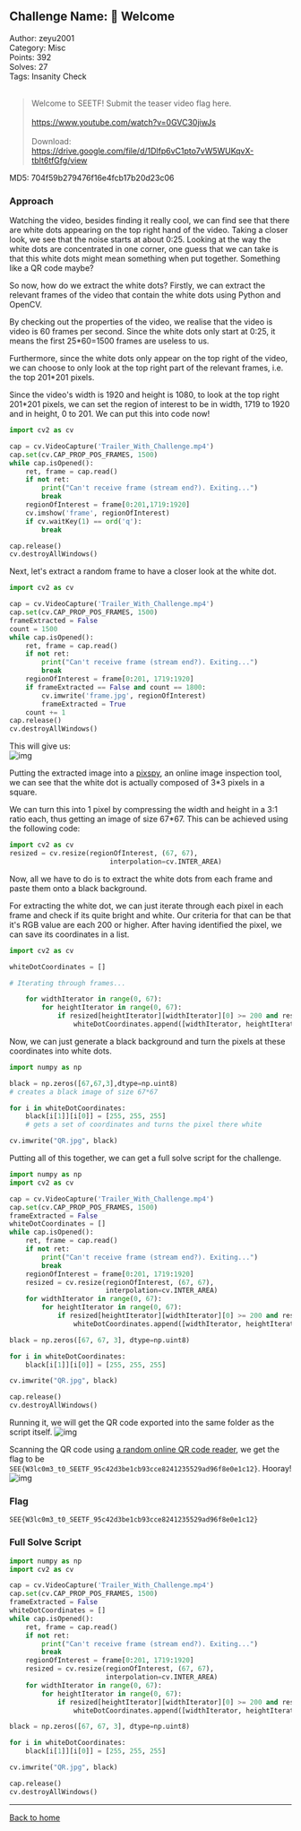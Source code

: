## Challenge Name: 🤪 Welcome
Author: zeyu2001  
Category: Misc  
Points: 392  
Solves: 27  
Tags: Insanity Check  
<br>
>Welcome to SEETF! Submit the teaser video flag here.<br><br>
https://www.youtube.com/watch?v=0GVC30jiwJs<br><br>
Download: https://drive.google.com/file/d/1Dlfp6vC1pto7vW5WUKqvX-tbIt6tfGfg/view

MD5: 704f59b279476f16e4fcb17b20d23c06

### Approach
Watching the video, besides finding it really cool, we can find see that there are white dots appearing on the top right hand of the video. Taking a closer look, we see that the noise starts at about 0:25. Looking at the way the white dots are concentrated in one corner, one guess that we can take is that this white dots might mean something when put together. Something like a QR code maybe?

So now, how do we extract the white dots? Firstly, we can extract the relevant frames of the video that contain the white dots using Python and OpenCV.

By checking out the properties of the video, we realise that the video is video is 60 frames per second. Since the white dots only start at 0:25, it means the first 25*60=1500 frames are useless to us. 

Furthermore, since the white dots only appear on the top right of the video, we can choose to only look at the top right part of the relevant frames, i.e. the top 201\*201 pixels. 

Since the video's width is 1920 and height is 1080, to look at the top right 201\*201 pixels, we can set the region of interest to be in width, 1719 to 1920 and in height, 0 to 201. We can put this into code now!

```py 
import cv2 as cv

cap = cv.VideoCapture('Trailer_With_Challenge.mp4')
cap.set(cv.CAP_PROP_POS_FRAMES, 1500)
while cap.isOpened():
    ret, frame = cap.read()
    if not ret:
        print("Can't receive frame (stream end?). Exiting...")
        break
    regionOfInterest = frame[0:201,1719:1920]
    cv.imshow('frame', regionOfInterest)
    if cv.waitKey(1) == ord('q'):
        break

cap.release()
cv.destroyAllWindows()
```

Next, let's extract a random frame to have a closer look at the white dot. 
```py
import cv2 as cv

cap = cv.VideoCapture('Trailer_With_Challenge.mp4')
cap.set(cv.CAP_PROP_POS_FRAMES, 1500)
frameExtracted = False
count = 1500
while cap.isOpened():
    ret, frame = cap.read()
    if not ret:
        print("Can't receive frame (stream end?). Exiting...")
        break
    regionOfInterest = frame[0:201, 1719:1920]
    if frameExtracted == False and count == 1800:
        cv.imwrite('frame.jpg', regionOfInterest)
        frameExtracted = True
    count += 1
cap.release()
cv.destroyAllWindows()
```
This will give us:  
![img]( "Image")

Putting the extracted image into a [pixspy](https://pixspy.com/), an online image inspection tool, we can see that the white dot is actually composed of 3*3 pixels in a square.

We can turn this into 1 pixel by compressing the width and height in a 3:1 ratio each, thus getting an image of size 67\*67. This can be achieved using the following code:
```py
import cv2 as cv
resized = cv.resize(regionOfInterest, (67, 67),
                         interpolation=cv.INTER_AREA)
```

Now, all we have to do is to extract the white dots from each frame and paste them onto a black background.

For extracting the white dot, we can just iterate through each pixel in each frame and check if its quite bright and white. Our criteria for that can be that it's RGB value are each 200 or higher. After having identified the pixel, we can save its coordinates in a list.
```py
import cv2 as cv

whiteDotCoordinates = []

# Iterating through frames...

    for widthIterator in range(0, 67):
        for heightIterator in range(0, 67):
            if resized[heightIterator][widthIterator][0] >= 200 and resized[heightIterator][widthIterator][1] >= 200 and resized[heightIterator][widthIterator][2] >= 200:
                whiteDotCoordinates.append([widthIterator, heightIterator])
```

Now, we can just generate a black background and turn the pixels at these coordinates into white dots.
```py
import numpy as np

black = np.zeros([67,67,3],dtype=np.uint8)
# creates a black image of size 67*67

for i in whiteDotCoordinates:
    black[i[1]][i[0]] = [255, 255, 255]
    # gets a set of coordinates and turns the pixel there white

cv.imwrite("QR.jpg", black)
```

Putting all of this together, we can get a full solve script for the challenge.
```py
import numpy as np
import cv2 as cv

cap = cv.VideoCapture('Trailer_With_Challenge.mp4')
cap.set(cv.CAP_PROP_POS_FRAMES, 1500)
frameExtracted = False
whiteDotCoordinates = []
while cap.isOpened():
    ret, frame = cap.read()
    if not ret:
        print("Can't receive frame (stream end?). Exiting...")
        break
    regionOfInterest = frame[0:201, 1719:1920]
    resized = cv.resize(regionOfInterest, (67, 67),
                        interpolation=cv.INTER_AREA)
    for widthIterator in range(0, 67):
        for heightIterator in range(0, 67):
            if resized[heightIterator][widthIterator][0] >= 200 and resized[heightIterator][widthIterator][1] >= 200 and resized[heightIterator][widthIterator][2] >= 200:
                whiteDotCoordinates.append([widthIterator, heightIterator])

black = np.zeros([67, 67, 3], dtype=np.uint8)

for i in whiteDotCoordinates:
    black[i[1]][i[0]] = [255, 255, 255]

cv.imwrite("QR.jpg", black)

cap.release()
cv.destroyAllWindows()
```

Running it, we will get the QR code exported into the same folder as the script itself.
![img]( "Image")

Scanning the QR code using [a random online QR code reader](https://4qrcode.com/scan-qr-code.php), we get the flag to be `SEE{W3lc0m3_t0_SEETF_95c42d3be1cb93cce8241235529ad96f8e0e1c12}`. Hooray!
![img]( "Image")

### Flag
`SEE{W3lc0m3_t0_SEETF_95c42d3be1cb93cce8241235529ad96f8e0e1c12}
`


### Full Solve Script
```py
import numpy as np
import cv2 as cv

cap = cv.VideoCapture('Trailer_With_Challenge.mp4')
cap.set(cv.CAP_PROP_POS_FRAMES, 1500)
frameExtracted = False
whiteDotCoordinates = []
while cap.isOpened():
    ret, frame = cap.read()
    if not ret:
        print("Can't receive frame (stream end?). Exiting...")
        break
    regionOfInterest = frame[0:201, 1719:1920]
    resized = cv.resize(regionOfInterest, (67, 67),
                        interpolation=cv.INTER_AREA)
    for widthIterator in range(0, 67):
        for heightIterator in range(0, 67):
            if resized[heightIterator][widthIterator][0] >= 200 and resized[heightIterator][widthIterator][1] >= 200 and resized[heightIterator][widthIterator][2] >= 200:
                whiteDotCoordinates.append([widthIterator, heightIterator])

black = np.zeros([67, 67, 3], dtype=np.uint8)

for i in whiteDotCoordinates:
    black[i[1]][i[0]] = [255, 255, 255]

cv.imwrite("QR.jpg", black)

cap.release()
cv.destroyAllWindows()
```

---
[Back to home](https://github.com/Team-Rainbow-Hash/seetf-2022-writeups)